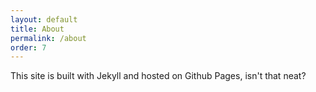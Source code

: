 ```yaml
---
layout: default
title: About
permalink: /about
order: 7
---
```


This site is built with Jekyll and hosted on Github Pages, isn't that neat?
